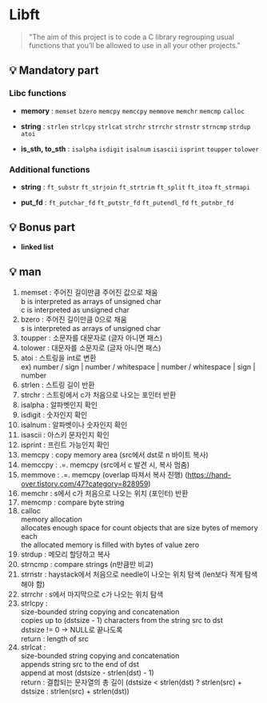 # Libft
>"The aim of this project is to code a C library regrouping usual functions that you’ll be allowed to use in all your other projects."

## 💡 Mandatory part

### Libc functions

- **memory** : `memset` `bzero` `memcpy` `memccpy` `memmove` `memchr` `memcmp` `calloc`

- **string** : `strlen` `strlcpy` `strlcat` `strchr` `strrchr` `strnstr` `strncmp` `strdup` `atoi`

- **is_sth, to_sth** : `isalpha` `isdigit` `isalnum` `isascii` `isprint` `toupper` `tolower`

### Additional functions

- **string** : `ft_substr` `ft_strjoin` `ft_strtrim` `ft_split` `ft_itoa` `ft_strmapi`

- **put_fd** : `ft_putchar_fd` `ft_putstr_fd` `ft_putendl_fd` `ft_putnbr_fd`

## 💡 Bonus part

- **linked list**

## 💡 man
1. memset : 주어진 길이만큼 주어진 값으로 채움
</br>b is interpreted as arrays of unsigned char
</br>c is interpreted as unsigned char
2. bzero : 주어진 길이만큼 0으로 채움
</br>s is interpreted as arrays of unsigned char
3. toupper : 소문자를 대문자로 (글자 아니면 패스)
4. tolower : 대문자를 소문자로 (글자 아니면 패스)
5. atoi : 스트링을 int로 변환
</br>ex) number / sign | number / whitespace | number / whitespace | sign | number
6. strlen : 스트링 길이 반환
7. strchr : 스트링에서 c가 처음으로 나오는 포인터 반환
8. isalpha : 알파벳인지 확인
9. isdigit : 숫자인지 확인
10. isalnum : 알파벳이나 숫자인지 확인
11. isascii : 아스키 문자인지 확인
12. isprint : 프린트 가능인지 확인
13. memcpy : copy memory area (src에서 dst로 n 바이트 복사)
14. memccpy : .=. memcpy (src에서 c 발견 시, 복사 멈춤)
15. memmove : .=. memcpy (overlap 따져서 복사 진행) (https://hand-over.tistory.com/47?category=828959)
16. memchr : s에서 c가 처음으로 나오는 위치 (포인터) 반환
17. memcmp : compare byte string
18. calloc
</br>memory allocation
</br>allocates enough space for count objects that are size bytes of memory each
</br>the allocated memory is filled with bytes of value zero
19. strdup : 메모리 할당하고 복사
20. strncmp : compare strings (n만큼만 비교)
21. strnstr : haystack에서 처음으로 needle이 나오는 위치 탐색 (len보다 적게 탐색해야 함) 
22. strrchr : s에서 마지막으로 c가 나오는 위치 탐색
23. strlcpy : 
</br>size-bounded string copying and concatenation
</br>copies up to (dstsize - 1) characters from the string src to dst
</br>dstsize != 0 -> NULL로 끝나도록
</br>return : length of src
24. strlcat : 
</br>size-bounded string copying and concatenation
</br>appends string src to the end of dst
</br>append at most (dstsize - strlen(dst) - 1)
</br>return : 결합되는 문자열의 총 길이 (dstsize < strlen(dst) ? strlen(src) + dstsize : strlen(src) + strlen(dst))
